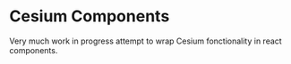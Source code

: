 # Cesium Components

Very much work in progress attempt to wrap Cesium fonctionality in react components.

